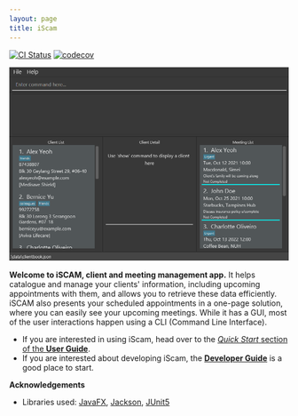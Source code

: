 ```yaml
---
layout: page
title: iScam
---
```


[![CI Status](https://github.com/AY2021S2-CS2103-W17-4/tp/workflows/Java%20CI/badge.svg)](https://github.com/AY2021S2-CS2103-W17-4/tp/actions)
[![codecov](https://codecov.io/gh/AY2021S2-CS2103-W17-4/tp/branch/master/graph/badge.svg)](https://app.codecov.io/gh/AY2021S2-CS2103-W17-4/tp)

![Ui](images/Ui.png)

**Welcome to iSCAM, client and meeting management app.** It helps catalogue and manage your clients' information, including upcoming appointments with them, and allows you to retrieve these data efficiently. iSCAM also presents your scheduled appointments
in a one-page solution, where you can easily see your upcoming meetings. While it has a GUI, most of the user interactions happen using a CLI (Command Line Interface).

* If you are interested in using iScam, head over to the [_Quick Start_ section of the **User Guide**](UserGuide.html#quick-start).
* If you are interested about developing iScam, the [**Developer Guide**](DeveloperGuide.html) is a good place to start.


**Acknowledgements**

* Libraries used: [JavaFX](https://openjfx.io/), [Jackson](https://github.com/FasterXML/jackson), [JUnit5](https://github.com/junit-team/junit5)

